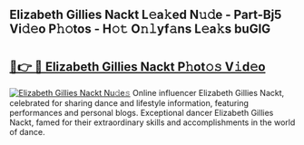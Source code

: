 ## Elizabeth Gillies Nackt L𝚎a𝚔ed N𝚞𝚍e - Part-Bj5 Vi𝚍𝚎o P𝚑𝚘tos - H𝚘𝚝 O𝚗𝚕yf𝚊ns L𝚎a𝚔s buGIG

# <h2><a href="http://kfchx0.oniu.top/?m=Elizabeth+Gillies+Nackt">🔗👉 🔴 Elizabeth Gillies Nackt P𝚑ot𝚘𝚜 V𝚒d𝚎o</a></h2>

[![Elizabeth Gillies Nackt Nu𝚍e𝚜](https://i.imgur.com/0qMVB7G.gif)](http://kfchx0.oniu.top/?m=Elizabeth+Gillies+Nackt)
Online influencer Elizabeth Gillies Nackt, celebrated for sharing dance and lifestyle information, featuring performances and personal blogs. Exceptional dancer Elizabeth Gillies Nackt, famed for their extraordinary skills and accomplishments in the world of dance.  
